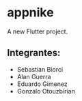 # appnike

A new Flutter project.

## Integrantes: 
* Sebastian Biorci
* Alan Guerra
* Eduardo Gimenez
* Gonzalo Otouzbirian